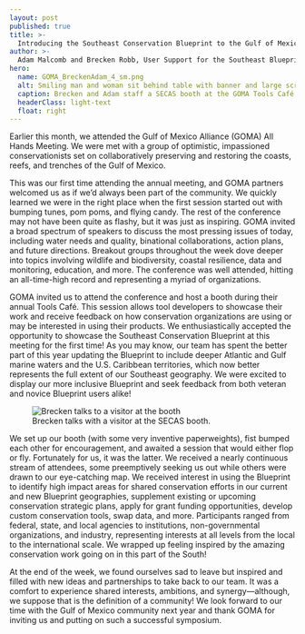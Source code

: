 ```yaml
---
layout: post
published: true
title: >-
  Introducing the Southeast Conservation Blueprint to the Gulf of Mexico Alliance 
author: >-
  Adam Malcomb and Brecken Robb, User Support for the Southeast Blueprint
hero:
  name: GOMA_BreckenAdam_4_sm.png
  alt: Smiling man and woman sit behind table with banner and large screen showing Blueprint map.
  caption: Brecken and Adam staff a SECAS booth at the GOMA Tools Café.
  headerClass: light-text
  float: right
---
```

Earlier this month, we attended the Gulf of Mexico Alliance (GOMA) All Hands Meeting. We were met with a group of optimistic, impassioned conservationists set on collaboratively preserving and restoring the coasts, reefs, and trenches of the Gulf of Mexico. 

This was our first time attending the annual meeting, and GOMA partners welcomed us as if we’d always been part of the community. We quickly learned we were in the right place when the first session started out with bumping tunes, pom poms, and flying candy. The rest of the conference may not have been quite as flashy, but it was just as inspiring. <!--more-->GOMA invited a broad spectrum of speakers to discuss the most pressing issues of today, including water needs and quality, binational collaborations, action plans, and future directions. Breakout groups throughout the week dove deeper into topics involving wildlife and biodiversity, coastal resilience, data and monitoring, education, and more. The conference was well attended, hitting an all-time-high record and representing a myriad of organizations.

GOMA invited us to attend the conference and host a booth during their annual Tools Café. This session allows tool developers to showcase their work and receive feedback on how conservation organizations are using or may be interested in using their products. We enthusiastically accepted the opportunity to showcase the Southeast Conservation Blueprint at this meeting for the first time! As you may know, our team has spent the better part of this year updating the Blueprint to include deeper Atlantic and Gulf marine waters and the U.S. Caribbean territories, which now better represents the full extent of our Southeast geography. We were excited to display our more inclusive Blueprint and seek feedback from both veteran and novice Blueprint users alike! 

<figure>
  <img src="{{site.baseurl}}/images/GOMA_BreckenAdam_3_sm.png" alt="Brecken talks to a visitor at the booth"/>
  <figcaption>Brecken talks with a visitor at the SECAS booth.</figcaption>
</figure>

We set up our booth (with some very inventive paperweights), fist bumped each other for encouragement, and awaited a session that would either flop or fly. Fortunately for us, it was the latter. We received a nearly continuous stream of attendees, some preemptively seeking us out while others were drawn to our eye-catching map. We received interest in using the Blueprint to identify high impact areas for shared conservation efforts in our current and new Blueprint geographies, supplement existing or upcoming conservation strategic plans, apply for grant funding opportunities, develop custom conservation tools, swap data, and more. Participants ranged from federal, state, and local agencies to institutions, non-governmental organizations, and industry, representing interests at all levels from the local to the international scale. We wrapped up feeling inspired by the amazing conservation work going on in this part of the South! 

At the end of the week, we found ourselves sad to leave but inspired and filled with new ideas and partnerships to take back to our team. It was a comfort to experience shared interests, ambitions, and synergy—although, we suppose that is the definition of a community! We look forward to our time with the Gulf of Mexico community next year and thank GOMA for inviting us and putting on such a successful symposium. 

